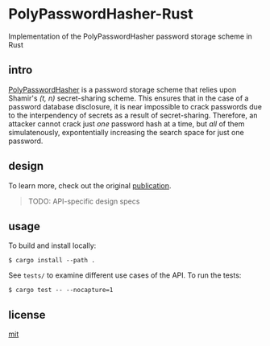 # PolyPasswordHasher-Rust

Implementation of the PolyPasswordHasher password storage scheme in Rust

## intro

[PolyPasswordHasher](https://pph.io) is a password storage scheme that relies upon Shamir's _(t, n)_ secret-sharing scheme. This ensures that in the case of a password database disclosure, it is near impossible to crack passwords due to the interpendency of secrets as a result of secret-sharing. Therefore, an attacker cannot crack just _one_ password hash at a time, but _all_ of them simulatenously, expontentially increasing the search space for just one password.

## design

To learn more, check out the original [publication](https://password-hashing.net/submissions/specs/PolyPassHash-v1.pdf).

> TODO: API-specific design specs

## usage

To build and install locally:

```
$ cargo install --path .
```

See `tests/` to examine different use cases of the API. To run the tests:

```
$ cargo test -- --nocapture=1
```

## license

[mit](https://codemuch.tech/license.txt)
